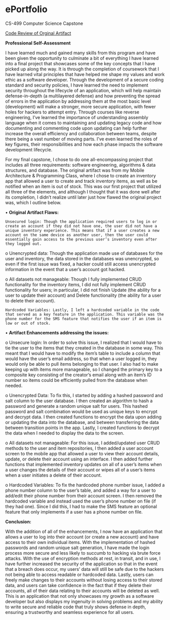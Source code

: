 # ePortfolio
CS-499 Computer Science Capstone

[Code Review of Orginal Artifact](https://www.youtube.com/watch?v=_NcOTvyYHv0)

**Professional Self-Assessment**

I have learned much and gained many skills from this program and have been given the opportunity to culminate a bit of everything I have learned into a final project that showcases some of the key concepts that I have picked up along the way.  It is through the completion of coursework that I have learned vital principles that have helped me shape my values and work ethic as a software developer. Through the development of a secure coding standard and security policies, I have learned the need to implement security throughout the lifecycle of an application, which will help maintain defense-in-depth (a multilayered defense) and how preventing the spread of errors in the application by addressing them at the most basic level (development) will make a stronger, more secure application, with fewer holes for hackers to attempt entry. Through courses like reverse engineering, I’ve learned the importance of understanding assembly language when it comes to maintaining and updating legacy code and how documenting and commenting code upon updating can help further increase the overall efficiency and collaboration between teams, despite there being a vast number of moving parts. I’ve even learned the roles of key figures, their responsibilities and how each phase impacts the software development lifecycle.

For my final capstone, I chose to do one all-encompassing project that includes all three requirements: software engineering, algorithms & data structures, and database. The original artifact was from my Mobile Architecture & Programming Class, where I chose to create an inventory app that allowed a user to create and track inventory items, as well as be notified when an item is out of stock. This was our first project that utilized all three of the elements, and although I thought that it was done well after its completion, I didn’t realize until later just how flawed the original project was, which I outline below.

•	**Original Artifact Flaws:**

	Unsecured login: Though the application required users to log in or create an account if they did not have one, the user did not have a unique inventory experience. This means that if a user creates a new account on the same device as another user, then the user could essentially gain access to the previous user’s inventory even after they logged out.

o	Unencrypted data: Though the application made use of databases for the user and inventory, the data stored in the databases was unencrypted, so even if the first issue was fixed, a hacker could still access unencrypted information in the event that a user’s account got hacked.

o	All datasets not manageable: Though I fully implemented CRUD functionality for the inventory items, I did not fully implement CRUD functionality for users; in particular, I did not finish Update (the ability for a user to update their account) and Delete functionality (the ability for a user to delete their account).

	Hardcoded Variables: Lastly, I left a hardcoded variable in the code that served as a key feature in the application. This variable was the phone number for the SMS feature that notifies the user if an item is low or out of stock.

 
•	**Artifact Enhancements addressing the issues:**

o	Unsecure login: In order to solve this issue, I realized that I would have to tie the user to the items that they created in the database in some way. This meant that I would have to modify the item’s table to include a column that would have the user’s email address, so that when a user logged in, they would only be able to pull items belonging to that user. I also had to make keeping up with items more manageable, so I changed the primary key to a composite key consisting of the creator’s email along with an item’s ID number so items could be efficiently pulled from the database when needed.

o	Unencrypted Data: To fix this, I started by adding a hashed password and salt column to the user database. I then created an algorithm to hash a password and generate a random unique salt for users. This hashed password and salt combination would be used as unique keys to encrypt and decrypt data. I then created functions to encrypt the data upon adding or updating the data into the database, and between transferring the data between transition points in the app. Lastly, I created functions to decrypt the data when I needed to display the data to the screen.

o	All datasets not manageable: For this issue, I added/updated user CRUD methods to the user and item repositories, I then added a user account screen to the mobile app that allowed a user to view their account details, update, or delete their account using an interface. I then added further functions that implemented inventory updates on all of a user’s items when a user changes the details of their account or wipes all of a user’s items when a user initiates a delete of their account.

o	Hardcoded Variables: To fix the hardcoded phone number issue, I added a phone number column to the user’s table, and added a way for a user to add/edit their phone number from their account screen. I then removed the hardcoded variable and instead used the user’s phone number on file (if they had one). Since I did this, I had to make the SMS feature an optional feature that only implements if a user has a phone number on file.

**Conclusion:**

With the addition of all of the enhancements, I now have an application that allows a user to log into their account (or create a new account) and have access to their own individual items. With the implementation of hashed passwords and random unique salt generation, I have made the login process more secure and less likely to succumb to hacking via brute force attacks. With the use of encryption methods at rest, in transit, and in use, I have further increased the security of the application so that in the event that a breach does occur, my users’ data will still be safe due to the hackers not being able to access readable or hardcoded data. Lastly, users can freely make changes to their accounts without losing access to their stored data, and users can take confidence in the fact that if they delete their accounts, all of their data relating to their accounts will be deleted as well. This is an application that not only showcases my growth as a software developer but also displays my ingenuity in solving problems and my ability to write secure and reliable code that truly shows defense in depth, ensuring a trustworthy and seamless experience for all users.
